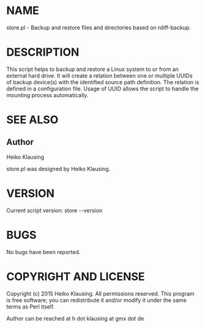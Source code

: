 # NAME

store.pl - Backup and restore files and directories based on
rdiff-backup.


# DESCRIPTION

This script helps to backup and restore a Linux system to or from an
external hard drive. It will create a relation between one or
multiple UUIDs of backup device(s) with the identified source path
definition. The relation is defined in a configuration file. Usage
of UUID allows the script to handle the mounting process
automatically.


# SEE ALSO

## Author

Heiko Klausing

store.pl was designed by Heiko Klausing.


# VERSION

Current script version: store --version


# BUGS

No bugs have been reported.


# COPYRIGHT AND LICENSE

Copyright (c) 2015 Heiko Klausing. All permissions reserved.  This
program is free software; you can redistribute it and/or modify it
under the same terms as Perl itself.

Author can be reached at h dot klausing at gmx dot de


